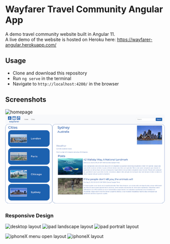 # Wayfarer Travel Community Angular App

A demo travel community website built in Angular 11.<br>
A live demo of the website is hosted on Heroku here: https://wayfarer-angular.herokuapp.com/

## Usage
 * Clone and download this repository
 * Run `ng serve` in the terminal
 * Navigate to `http://localhost:4200/` in the browser

## Screenshots

![homepage](./src/assets/images/screenshots/homepage_790x444.jpg)
![cities page](./src/assets/images/screenshots/citiespage_790x444.jpg)

### Responsive Design

![desktop layout](./src/assets/images/screenshots/desktop.jpg)
![ipad landscape layout](./src/assets/images/screenshots/ipad_landscape.jpg)
![ipad portrait layout](./src/assets/images/screenshots/ipad_portrait.jpg)

![iphoneX menu open layout](./src/assets/images/screenshots/iphone12_menu_open.jpg)
![iphoneX layout](./src/assets/images/screenshots/iphone12.jpg)


